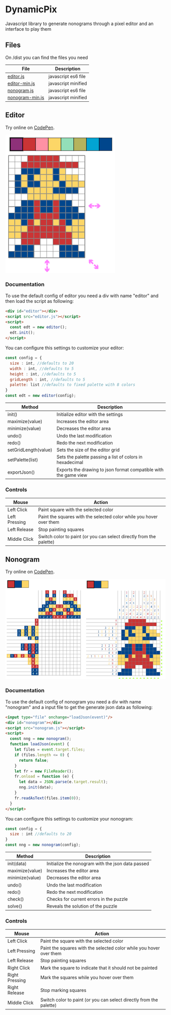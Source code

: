 # DynamicPix
Javascript library to generate nonograms through a pixel editor and an interface to play them

## Files

On /dist you can find the files you need

| File | Description  |
|--|--|
| [editor.js](https://raw.githubusercontent.com/kazluBR/DynamicPix/master/dist/editor.js) | javascript es6 file |
| [editor-min.js](https://cdn.jsdelivr.net/gh/kazluBR/DynamicPix/dist/editor-min.js) | javascript minified |
| [nonogram.js](https://raw.githubusercontent.com/kazluBR/DynamicPix/master/dist/nonogram.js) | javascript es6 file |
| [nonogram-min.js](https://cdn.jsdelivr.net/gh/kazluBR/DynamicPix/dist/nonogram-min.js) | javascript minified |

## Editor
Try online on [CodePen](https://codepen.io/kazluBR/full/WNpvEJz).

![alt text](/docs/editor_view.png)

### Documentation
To use the default config of editor you need a div with name "editor" and then load the script as following:

```html
<div id="editor"></div>
<script src="editor.js"></script>
<script>
  const edt = new editor();
  edt.init();
</script>
```

You can configure this settings to customize your editor:

```javascript
const config = {
  size : int, //defaults to 20
  width : int, //defaults to 5
  height : int, //defaults to 5
  gridLength : int, //defaults to 5
  palette: list //defaults to fixed palette with 8 colors
}
const edt = new editor(config);
```

| Method | Description |
| - | - |
| init() | Initialize editor with the settings |
| maximize(value) | Increases the editor area |
| minimize(value) | Decreases the editor area |
| undo() | Undo the last modification |
| redo() | Redo the next modification |
| setGridLength(value) | Sets the size of the editor grid |
| setPalette(list) | Sets the palette passing a list of colors in hexadecimal |
| exportJson() | Exports the drawing to json format compatible with the game view |

### Controls
| Mouse | Action |
| - | - |
| Left Click | Paint square with the selected color |
| Left Pressing | Paint the squares with the selected color while you hover over them |
| Left Release | Stop painting squares |
| Middle Click | Switch color to paint (or you can select directly from the palette) |

## Nonogram
Try online on [CodePen](https://codepen.io/kazluBR/full/pJqrgY).

![alt text](/docs/nonogram_view.png)

### Documentation
To use the default config of nonogram you need a div with name "nonogram" and a input file to get the generate json data as following:

```html
<input type="file" onchange="loadJson(event)"/>
<div id="nonogram"></div>
<script src="nonogram.js"></script>
<script>
  const nng = new nonogram();
  function loadJson(event) {
	let files = event.target.files;
	if (files.length <= 0) {
	  return false;
	}
	let fr = new FileReader();
	fr.onload = function (e) {
	  let data = JSON.parse(e.target.result);
	  nng.init(data);
	}
	fr.readAsText(files.item(0));
  }
</script>
```

You can configure this settings to customize your nonogram:

```javascript
const config = {
  size : int //defaults to 20
}
const nng = new nonogram(config);
```

| Method | Description |
| - | - |
| init(data) | Initialize the nonogram with the json data passed |
| maximize(value) | Increases the editor area |
| minimize(value) | Decreases the editor area |
| undo() | Undo the last modification |
| redo() | Redo the next modification |
| check() | Checks for current errors in the puzzle |
| solve() | Reveals the solution of the puzzle |

### Controls
| Mouse | Action |
| - | - |
| Left Click | Paint the square with the selected color |
| Left Pressing | Paint the squares with the selected color while you hover over them |
| Left Release | Stop painting squares |
| Right Click | Mark the square to indicate that it should not be painted  |
| Right Pressing | Mark the squares while you hover over them |
| Right Release | Stop marking squares |
| Middle Click | Switch color to paint (or you can select directly from the palette) |